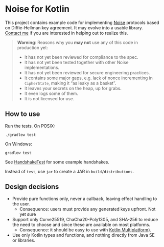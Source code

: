 # Noise for Kotlin

This project contains example code for implementing [Noise](https://noiseprotocol.org) protocols based on Diffie-Hellman key agreement. It may evolve into a usable library. [Contact me](mailto:mail@sanderdijkhuis.nl) if you are interested in helping out to realize this.

> **Warning**: Reasons why you **may not** use any of this code in production yet:
>
> - It has not yet been reviewed for compliance to the spec.
> - It has not yet been tested together with other Noise implementations.
> - It has not yet been reviewed for secure engineering practices.
> - It contains some major gaps, e.g. lack of nonce incrementing in `CipherState`, making it “as leaky as a basket”.
> - It leaves your secrets on the heap, up for grabs.
> - It even logs some of them.
> - It is not licensed for use.

## How to use

Run the tests. On POSIX:

    ./gradlew test

On Windows:

    gradlew test

See [HandshakeTest](src/test/kotlin/HandshakeTest.kt) for some example handshakes.

Instead of `test`, use `jar` to create a JAR in `build/distributions`.

## Design decisions

- Provide pure functions only, never a callback, leaving effect handling to the user.
    - Consequence: users must provide any generated keys upfront. Not yet sure  
- Support only Curve25519, ChaCha20-Poly1305, and SHA-256 to reduce the need to choose and since these are available on most platforms.
    - Consequence: it should be easy to use with [Kotlin Multiplatform](https://kotlinlang.org/docs/multiplatform.html)).
- Use only Kotlin types and functions, and nothing directly from Java SE or libraries.
